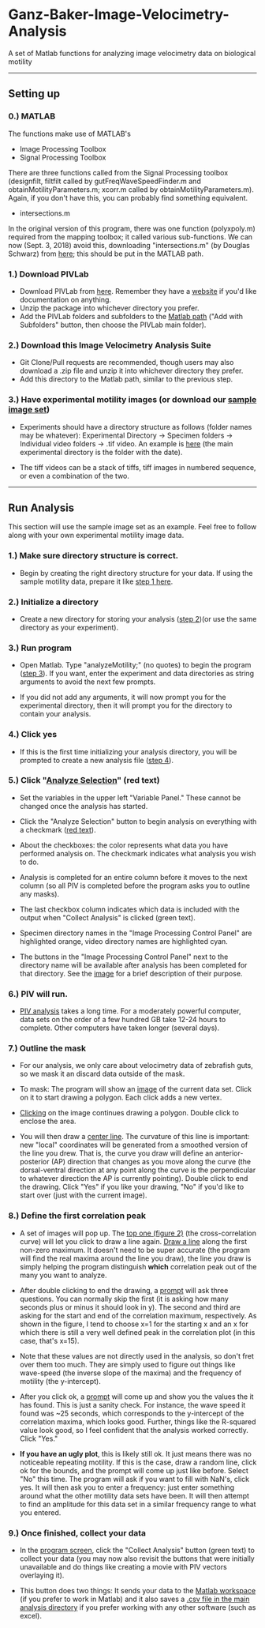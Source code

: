 # Ganz-Baker-Image-Velocimetry-Analysis

A set of Matlab functions for analyzing image velocimetry data on biological motility

---

## Setting up

### 0.) MATLAB

The functions make use of MATLAB's 

- Image Processing Toolbox
- Signal Processing Toolbox

There are three functions called from the Signal Processing toolbox (designfilt, filtfilt called by gutFreqWaveSpeedFinder.m and obtainMotilityParameters.m; xcorr.m called by obtainMotilityParameters.m). Again, if you don't have this, you can probably find something equivalent.

- intersections.m

In the original version of this program, there was one function (polyxpoly.m) required from the mapping toolbox; it called various sub-functions. We can now (Sept. 3, 2018) avoid this, downloading "intersections.m" (by Douglas Schwarz) from [here](https://www.mathworks.com/matlabcentral/fileexchange/11837-fast-and-robust-curve-intersections);  this should be put in the MATLAB path. 


### 1.) Download PIVLab

* Download PIVLab from [here](http://www.mathworks.com/matlabcentral/fileexchange/27659-pivlab-time-resolved-particle-image-velocimetry--piv--tool). Remember they have a [website](http://pivlab.blogspot.com) if you'd like documentation on anything.
* Unzip the package into whichever directory you prefer.
* Add the PIVLab folders and subfolders to the [Matlab path](https://www.mathworks.com/help/matlab/matlab_env/add-remove-or-reorder-folders-on-the-search-path.html) ("Add with Subfolders" button, then choose the PIVLab main folder).

### 2.) Download this Image Velocimetry Analysis Suite

* Git Clone/Pull requests are recommended, though users may also download a .zip file and unzip it into whichever directory they prefer.
* Add this directory to the Matlab path, similar to the previous step.

### 3.) Have experimental motility images (or download our [sample image set](https://www.dropbox.com/s/zendq38z74jsxh8/ImageVelocimetryAnalysis_TestData.tif?dl=0))

* Experiments should have a directory structure as follows (folder names may be whatever): Experimental Directory -> Specimen folders -> Individual video folders -> .tif video. An example is [here](https://www.dropbox.com/s/uiveank3rndqsr7/GanzBakerIVADirectoryStructure.png?dl=0) (the main experimental directory is the folder with the date).

* The tiff videos can be a stack of tiffs, tiff images in numbered sequence, or even a combination of the two.

---

## Run Analysis

This section will use the sample image set as an example. Feel free to follow along with your own experimental motility image data.

### 1.) Make sure directory structure is correct.

* Begin by creating the right directory structure for your data. If using the sample motility data, prepare it like [step 1 here](https://www.dropbox.com/s/4wrd6fbymf4hs91/Starting%20Program.png?dl=0).

### 2.) Initialize a directory 

* Create a new directory for storing your analysis ([step 2](https://www.dropbox.com/s/4wrd6fbymf4hs91/Starting%20Program.png?dl=0))(or use the same directory as your experiment).

### 3.) Run program

* Open Matlab. Type "analyzeMotility;" (no quotes) to begin the program ([step 3](https://www.dropbox.com/s/4wrd6fbymf4hs91/Starting%20Program.png?dl=0)). If you want, enter the experiment and data directories as string arguments to avoid the next few prompts.

* If you did not add any arguments, it will now prompt you for the experimental directory, then it will prompt you for the directory to contain your analysis.

### 4.) Click yes 

* If this is the first time initializing your analysis directory, you will be prompted to create a new analysis file ([step 4](https://www.dropbox.com/s/4wrd6fbymf4hs91/Starting%20Program.png?dl=0)).

### 5.) Click "[Analyze Selection](https://www.dropbox.com/s/v1yhk16up409sp7/Program.png?dl=0)" (red text)

* Set the variables in the upper left "Variable Panel." These cannot be changed once the analysis has started.

* Click the "Analyze Selection" button to begin analysis on everything with a checkmark ([red text](https://www.dropbox.com/s/v1yhk16up409sp7/Program.png?dl=0)).

* About the checkboxes: the color represents what data you have performed analysis on. The checkmark indicates what analysis you wish to do. 

* Analysis is completed for an entire column before it moves to the next column (so all PIV is completed before the program asks you to outline any masks). 

* The last checkbox column indicates which data is included with the output when "Collect Analysis" is clicked (green text).

* Specimen directory names in the "Image Processing Control Panel" are highlighted orange, video directory names are highlighted cyan.

* The buttons in the "Image Processing Control Panel" next to the directory name will be available after analysis has been completed for that directory. See the [image](https://www.dropbox.com/s/v1yhk16up409sp7/Program.png?dl=0) for a brief description of their purpose.

### 6.) PIV will run.

* [PIV analysis](https://www.dropbox.com/s/o6gb7k0ggd184a8/PIV%20Running.png?dl=0) takes a long time. For a moderately powerful computer, data sets on the order of a few hundred GB take 12-24 hours to complete. Other computers have taken longer (several days).

### 7.) Outline the mask

* For our analysis, we only care about velocimetry data of zebrafish guts, so we mask it an discard data outside of the mask.

* To mask: The program will show an [image](https://www.dropbox.com/s/3a0l0tpndhk2bii/Begin%20Outlining.png?dl=0) of the current data set. Click on it to start drawing a polygon. Each click adds a new vertex.

* [Clicking](https://www.dropbox.com/s/u8jy0gb5cxz75vj/outline.png?dl=0) on the image continues drawing a polygon. Double click to enclose the area.

* You will then draw a [center line](https://www.dropbox.com/s/wj7yxwrt9egx8og/middleline.png?dl=0). The curvature of this line is important: new "local" coordinates will be generated from a smoothed version of the line you drew. That is, the curve you draw will define an anterior-posterior (AP) direction that changes as you move along the curve (the dorsal-ventral direction at any point along the curve is the perpendicular to whatever direction the AP is currently pointing). Double click to end the drawing. Click "Yes" if you like your drawing, "No" if you'd like to start over (just with the current image).

### 8.) Define the first correlation peak

* A set of images will pop up. The [top one (figure 2)](https://www.dropbox.com/s/qiarsnctl660yog/Begin%20XCorr.png?dl=0) (the cross-correlation curve) will let you click to draw a line again. [Draw a line](https://www.dropbox.com/s/rko8sn36kfvncdf/Define%20line.png?dl=0) along the first non-zero maximum. It doesn't need to be super accurate (the program will find the real maxima around the line you draw), the line you draw is simply helping the program distinguish **which** correlation peak out of the many you want to analyze.

* After double clicking to end the drawing, a [prompt](https://www.dropbox.com/s/rko8sn36kfvncdf/Define%20line.png?dl=0) will ask three questions. You can normally skip the first (it is asking how many seconds plus or minus it should look in y). The second and third are asking for the start and end of the correlation maximum, respectively. As shown in the figure, I tend to choose x=1 for the starting x and an x for which there is still a very well defined peak in the correlation plot (in this case, that's x=15). 

* Note that these values are not directly used in the analysis, so don't fret over them too much. They are simply used to figure out things like wave-speed (the inverse slope of the maxima) and the frequency of motility (the y-intercept).

* After you click ok, a [prompt](https://www.dropbox.com/s/s6v276ldoh3460e/Is%20XCorrGood.png?dl=0) will come up and show you the values the it has found. This is just a sanity check. For instance, the wave speed it found was ~25 seconds, which corresponds to the y-intercept of the correlation maxima, which looks good. Further, things like the R-squared value look good, so I feel confident that the analysis worked correctly. Click "Yes."

* **If you have an ugly plot**, this is likely still ok. It just means there was no noticeable repeating motility. If this is the case, draw a random line, click ok for the bounds, and the prompt will come up just like before. Select "No" this time. The program will ask if you want to fill with NaN's, click yes. It will then ask you to enter a frequency: just enter something around what the other motility data sets have been. It will then attempt to find an amplitude for this data set in a similar frequency range to what you entered.

### 9.) Once finished, collect your data

* In the [program screen](https://www.dropbox.com/s/v1yhk16up409sp7/Program.png?dl=0), click the "Collect Analysis" button (green text) to collect your data (you may now also revisit the buttons that were initially unavailable and do things like creating a movie with PIV vectors overlaying it).

* This button does two things: It sends your data to the [Matlab workspace](https://www.dropbox.com/s/cgj74ary6tspr9f/Variables%20sent%20to%20workspace.png?dl=0) (if you prefer to work in Matlab) and it also saves a [.csv file in the main analysis directory](https://www.dropbox.com/s/m011h0copbfbolw/Variables%20set%20to%20csv.png?dl=0) if you prefer working with any other software (such as excel).
